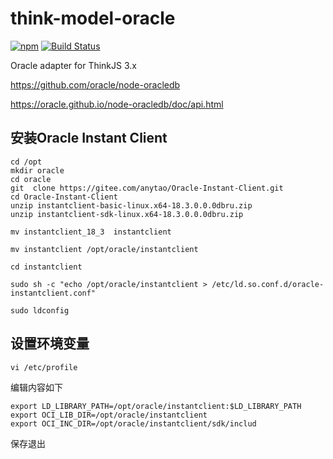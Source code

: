 # think-model-oracle

[![npm](https://img.shields.io/npm/v/think-model-oracle.svg?style=flat-square)](https://www.npmjs.com/package/think-model-oracle)
[![Build Status](https://travis-ci.org/twang281314/think-model-oracle.svg?branch=master)](https://travis-ci.org/twang281314/think-model-oracle)

Oracle adapter for ThinkJS 3.x



https://github.com/oracle/node-oracledb

https://oracle.github.io/node-oracledb/doc/api.html

## 安装Oracle Instant Client

``` shell
cd /opt
mkdir oracle
cd oracle
git  clone https://gitee.com/anytao/Oracle-Instant-Client.git
cd Oracle-Instant-Client
unzip instantclient-basic-linux.x64-18.3.0.0.0dbru.zip 
unzip instantclient-sdk-linux.x64-18.3.0.0.0dbru.zip

mv instantclient_18_3  instantclient

mv instantclient /opt/oracle/instantclient

cd instantclient

sudo sh -c "echo /opt/oracle/instantclient > /etc/ld.so.conf.d/oracle-instantclient.conf"

sudo ldconfig

```

##  设置环境变量  
```
vi /etc/profile  

```
编辑内容如下  
```
export LD_LIBRARY_PATH=/opt/oracle/instantclient:$LD_LIBRARY_PATH  
export OCI_LIB_DIR=/opt/oracle/instantclient  
export OCI_INC_DIR=/opt/oracle/instantclient/sdk/includ  

```
保存退出  


